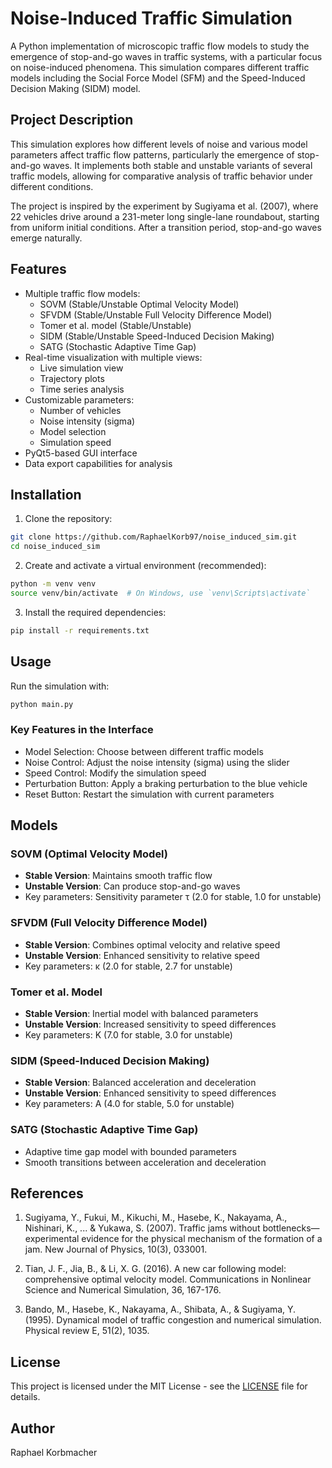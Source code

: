 # Noise-Induced Traffic Simulation

A Python implementation of microscopic traffic flow models to study the emergence of stop-and-go waves in traffic systems, with a particular focus on noise-induced phenomena. This simulation compares different traffic models including the Social Force Model (SFM) and the Speed-Induced Decision Making (SIDM) model.

## Project Description

This simulation explores how different levels of noise and various model parameters affect traffic flow patterns, particularly the emergence of stop-and-go waves. It implements both stable and unstable variants of several traffic models, allowing for comparative analysis of traffic behavior under different conditions.

The project is inspired by the experiment by Sugiyama et al. (2007), where 22 vehicles drive around a 231-meter long single-lane roundabout, starting from uniform initial conditions. After a transition period, stop-and-go waves emerge naturally.

## Features

- Multiple traffic flow models:
  - SOVM (Stable/Unstable Optimal Velocity Model)
  - SFVDM (Stable/Unstable Full Velocity Difference Model)
  - Tomer et al. model (Stable/Unstable)
  - SIDM (Stable/Unstable Speed-Induced Decision Making)
  - SATG (Stochastic Adaptive Time Gap)
- Real-time visualization with multiple views:
  - Live simulation view
  - Trajectory plots
  - Time series analysis
- Customizable parameters:
  - Number of vehicles
  - Noise intensity (sigma)
  - Model selection
  - Simulation speed
- PyQt5-based GUI interface
- Data export capabilities for analysis

## Installation

1. Clone the repository:
```bash
git clone https://github.com/RaphaelKorb97/noise_induced_sim.git
cd noise_induced_sim
```

2. Create and activate a virtual environment (recommended):
```bash
python -m venv venv
source venv/bin/activate  # On Windows, use `venv\Scripts\activate`
```

3. Install the required dependencies:
```bash
pip install -r requirements.txt
```

## Usage

Run the simulation with:
```bash
python main.py
```

### Key Features in the Interface
- Model Selection: Choose between different traffic models
- Noise Control: Adjust the noise intensity (sigma) using the slider
- Speed Control: Modify the simulation speed
- Perturbation Button: Apply a braking perturbation to the blue vehicle
- Reset Button: Restart the simulation with current parameters

## Models

### SOVM (Optimal Velocity Model)
- **Stable Version**: Maintains smooth traffic flow
- **Unstable Version**: Can produce stop-and-go waves
- Key parameters: Sensitivity parameter τ (2.0 for stable, 1.0 for unstable)

### SFVDM (Full Velocity Difference Model)
- **Stable Version**: Combines optimal velocity and relative speed
- **Unstable Version**: Enhanced sensitivity to relative speed
- Key parameters: κ (2.0 for stable, 2.7 for unstable)

### Tomer et al. Model
- **Stable Version**: Inertial model with balanced parameters
- **Unstable Version**: Increased sensitivity to speed differences
- Key parameters: K (7.0 for stable, 3.0 for unstable)

### SIDM (Speed-Induced Decision Making)
- **Stable Version**: Balanced acceleration and deceleration
- **Unstable Version**: Enhanced sensitivity to speed differences
- Key parameters: A (4.0 for stable, 5.0 for unstable)

### SATG (Stochastic Adaptive Time Gap)
- Adaptive time gap model with bounded parameters
- Smooth transitions between acceleration and deceleration

## References

1. Sugiyama, Y., Fukui, M., Kikuchi, M., Hasebe, K., Nakayama, A., Nishinari, K., ... & Yukawa, S. (2007). Traffic jams without bottlenecks—experimental evidence for the physical mechanism of the formation of a jam. New Journal of Physics, 10(3), 033001.

2. Tian, J. F., Jia, B., & Li, X. G. (2016). A new car following model: comprehensive optimal velocity model. Communications in Nonlinear Science and Numerical Simulation, 36, 167-176.

3. Bando, M., Hasebe, K., Nakayama, A., Shibata, A., & Sugiyama, Y. (1995). Dynamical model of traffic congestion and numerical simulation. Physical review E, 51(2), 1035.

## License

This project is licensed under the MIT License - see the [LICENSE](LICENSE) file for details.

## Author

Raphael Korbmacher
